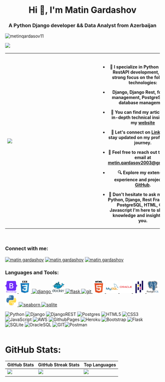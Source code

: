 <h1 align="center">Hi 👋, I'm Matin Gardashov</h1>
<h3 align="center">A Python Django developer && Data Analyst from Azerbaijan</h3>

<p align="left"> <img src="https://komarev.com/ghpvc/?username=metinqardasov11&label=Profile%20views&color=0e75b6&style=flat" alt="metinqardasov11" /> </p>

![](https://github-profile-trophy.vercel.app/?username=metinqardasov11&theme=radical&no-frame=false&no-bg=true&margin-w=4)

<table cellspacing="0" cellpadding="0" style="border: none;">
    <tr>
        <th>
            <img align='left' src="https://media.giphy.com/media/M9gbBd9nbDrOTu1Mqx/giphy.gif" width="290"></th>
<th>
    <br>
    
- 🚀 I specialize in Python Django, RestAPI development, with a strong focus on the following technologies:

- Django, Django Rest, for task management, PostgreSQL for database management

- 📝 You can find my articles and in-depth technical insights at my [website](https://www.linkedin.com/in/matin-gardashov-1130bb225/)

- 🔗 Let's connect on [LinkedIn](https://www.linkedin.com/in/matin-gardashov-1130bb225/) to stay updated on my professional journey.

- 📧 Feel free to reach out to me via email at metin.qardasov2003@gmail.com

- 🔍 Explore my extensive experience and projects on [GitHub](https://github.com/MetinQardasov11).

- 💬 Don't hesitate to ask me about **Python, Django, Rest Framework, PostgreSQL, HTML, CSS, Javascript**  I'm here to share my knowledge and insights with you.
        </th>
    </tr>
</table>
<br>


<h3 align="left">Connect with me:</h3>
<p align="left">
<a href="https://www.linkedin.com/in/matin-gardashov-1130bb225" target="blank"><img align="center" src="https://raw.githubusercontent.com/rahuldkjain/github-profile-readme-generator/master/src/images/icons/Social/linked-in-alt.svg" alt="matin gardashov" height="30" width="40" /></a>
<a href="https://www.facebook.com/metin.qardasov.9/" target="blank"><img align="center" src="https://raw.githubusercontent.com/rahuldkjain/github-profile-readme-generator/master/src/images/icons/Social/facebook-alt.svg" alt="matin gardashov" height="30" width="40" /></a>
<a href="https://www.instagram.com/metinqardasov11/" target="blank"><img align="center" src="https://raw.githubusercontent.com/rahuldkjain/github-profile-readme-generator/master/src/images/icons/Social/instagram.svg" alt="matin gardashov" height="30" width="40" /></a>
  
</p>

<h3 align="left">Languages and Tools:</h3>
<p align="left"> <a href="https://getbootstrap.com" target="_blank" rel="noreferrer"> <img src="https://raw.githubusercontent.com/devicons/devicon/master/icons/bootstrap/bootstrap-plain-wordmark.svg" alt="bootstrap" width="40" height="40"/> </a> <a href="https://www.w3schools.com/css/" target="_blank" rel="noreferrer"> <img src="https://raw.githubusercontent.com/devicons/devicon/master/icons/css3/css3-original-wordmark.svg" alt="css3" width="40" height="40"/> </a> <a href="https://www.djangoproject.com/" target="_blank" rel="noreferrer"> <img src="https://cdn.worldvectorlogo.com/logos/django.svg" alt="django" width="40" height="40"/> </a> <a href="https://www.docker.com/" target="_blank" rel="noreferrer"> <img src="https://raw.githubusercontent.com/devicons/devicon/master/icons/docker/docker-original-wordmark.svg" alt="docker" width="40" height="40"/> </a> <a href="https://flask.palletsprojects.com/" target="_blank" rel="noreferrer"> <img src="https://www.vectorlogo.zone/logos/pocoo_flask/pocoo_flask-icon.svg" alt="flask" width="40" height="40"/> </a> <a href="https://git-scm.com/" target="_blank" rel="noreferrer"> <img src="https://www.vectorlogo.zone/logos/git-scm/git-scm-icon.svg" alt="git" width="40" height="40"/> </a> <a href="https://www.w3.org/html/" target="_blank" rel="noreferrer"> <img src="https://raw.githubusercontent.com/devicons/devicon/master/icons/html5/html5-original-wordmark.svg" alt="html5" width="40" height="40"/> </a> <a href="https://www.mysql.com/" target="_blank" rel="noreferrer"> <img src="https://raw.githubusercontent.com/devicons/devicon/master/icons/mysql/mysql-original-wordmark.svg" alt="mysql" width="40" height="40"/> </a> <a href="https://www.oracle.com/" target="_blank" rel="noreferrer"> <img src="https://raw.githubusercontent.com/devicons/devicon/master/icons/oracle/oracle-original.svg" alt="oracle" width="40" height="40"/> </a> <a href="https://pandas.pydata.org/" target="_blank" rel="noreferrer"> <img src="https://raw.githubusercontent.com/devicons/devicon/2ae2a900d2f041da66e950e4d48052658d850630/icons/pandas/pandas-original.svg" alt="pandas" width="40" height="40"/> </a> <a href="https://www.postgresql.org" target="_blank" rel="noreferrer"> <img src="https://raw.githubusercontent.com/devicons/devicon/master/icons/postgresql/postgresql-original-wordmark.svg" alt="postgresql" width="40" height="40"/> </a> <a href="https://www.python.org" target="_blank" rel="noreferrer"> <img src="https://raw.githubusercontent.com/devicons/devicon/master/icons/python/python-original.svg" alt="python" width="40" height="40"/> </a> <a href="https://seaborn.pydata.org/" target="_blank" rel="noreferrer"> <img src="https://seaborn.pydata.org/_images/logo-mark-lightbg.svg" alt="seaborn" width="40" height="40"/> </a> <a href="https://www.sqlite.org/" target="_blank" rel="noreferrer"> <img src="https://www.vectorlogo.zone/logos/sqlite/sqlite-icon.svg" alt="sqlite" width="40" height="40"/> </a> </p>


![Python](https://img.shields.io/badge/python-3670A0?style=for-the-badge&logo=python&logoColor=ffdd54) ![Django](https://img.shields.io/badge/django-%23092E20.svg?style=for-the-badge&logo=django&logoColor=white) ![DjangoREST](https://img.shields.io/badge/DJANGO-REST-ff1709?style=for-the-badge&logo=django&logoColor=white&color=ff1709&labelColor=gray) ![Postgres](https://img.shields.io/badge/postgres-%23316192.svg?style=for-the-badge&logo=postgresql&logoColor=white) ![HTML5](https://img.shields.io/badge/html5-%23E34F26.svg?style=for-the-badge&logo=html5&logoColor=white) ![CSS3](https://img.shields.io/badge/css3-%231572B6.svg?style=for-the-badge&logo=css3&logoColor=white) ![JavaScript](https://img.shields.io/badge/javascript-%23323330.svg?style=for-the-badge&logo=javascript&logoColor=%23F7DF1E) ![AWS](https://img.shields.io/badge/AWS-%23FF9900.svg?style=for-the-badge&logo=amazon-aws&logoColor=white) ![GithubPages](https://img.shields.io/badge/github%20pages-121013?style=for-the-badge&logo=github&logoColor=white) ![Heroku](https://img.shields.io/badge/heroku-%23430098.svg?style=for-the-badge&logo=heroku&logoColor=white) ![Bootstrap](https://img.shields.io/badge/bootstrap-%238511FA.svg?style=for-the-badge&logo=bootstrap&logoColor=white) ![Flask](https://img.shields.io/badge/flask-%23000.svg?style=for-the-badge&logo=flask&logoColor=white) ![SQLite](https://img.shields.io/badge/sqlite-%2307405e.svg?style=for-the-badge&logo=sqlite&logoColor=white)  ![OracleSQL](https://img.shields.io/badge/oraclesql-%2300099f.svg?style=for-the-badge&logo=oraclesql&logoColor=white) ![GIT](https://img.shields.io/badge/Git-fc6d26?style=for-the-badge&logo=git&logoColor=white)![Postman](https://img.shields.io/badge/Postman-FF6C37?style=for-the-badge&logo=postman&logoColor=white)
<br><br>
# GitHub Stats:
| GitHub Stats | GitHub Streak Stats | Top Languages |
| ---------------------- | ---------------------------- | ------------------------ |
| ![](https://github-readme-stats.vercel.app/api?username=metinqardasov11&theme=dark&hide_rank=true&hide_border=false&include_all_commits=true&count_private=true) | ![](https://streak-stats.demolab.com?user=metinqardasov11&locale=en&mode=weekly&theme=radical&hide_border=false&border_radius=5&date_format=M%20j[,%20Y]&order=3) | ![](https://github-readme-stats.vercel.app/api/top-langs/?username=metinqardasov11&theme=dark&hide_border=false&include_all_commits=true&count_private=true&layout=compact) |
